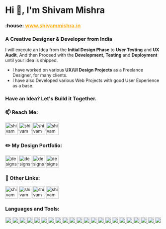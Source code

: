 <h1>Hi 👋, I'm Shivam Mishra</h1>
<h3 underline="none">:house:  <a href="http://shivammishra.in/" style="color:#FFAE1A">www.shivammishra.in</a></h3>
<h3>A Creative Designer & Developer from India</h3>

I will execute an Idea from the **Initial Design Phase** to **User Testing** and **UX Audit**, And then Proceed with the **Development**, **Testing** and **Deployment** until your idea is shipped.

- I have worked on various **UX/UI Design Projects** as a Freelance Designer, for many clients.
- I have also Developed various Web Projects with good User Experience as a base.

### Have an Idea? Let's Build it Together.

<!-- - All of my projects are available at [https://github.com/battleplayer02/](https://github.com/battleplayer02/) -->

<!-- - How to reach me, drop an email at **hshekhar499@gmail.com** -->

### :mailbox: Reach Me:

<p>
  <!-- Twitter -->
  <a href="http://twitter.com/shivam534d" target="_blank">
    <img align="center" src="https://i.ibb.co/9YmZFVr/twitter.jpg" alt="shivam534d" height="40" width="auto"/>
  </a>
  <!-- LinkedIn -->
  <a href="https://www.linkedin.com/in/shivam534d/" target="_blank">
    <img align="center" src="https://i.ibb.co/DggC9q6/linkedin.jpg" alt="shivam534d" height="40" width="auto"/>
  </a>
  <!-- Instagram -->
  <a href="https://www.instagram.com/shivam534d/" target="_blank">
    <img align="center" src="https://i.ibb.co/b7yBJtq/insta-shivam534d.jpg" alt="shivam534d" height="40" width="auto"/>
  </a>
  <!-- Email -->
  <a href="mailto:shivam534d@gmail" target="_blank">
    <img align="center" src="https://i.ibb.co/LnCJ65k/gmail.jpg" alt="shivam534d" height="40" width="auto"/>
  </a>
</p>

### :pencil2: My Design Portfolio:

<p>
  <!-- Behance -->
  <a href="https://www.behance.net/designsbymishra" target="_blank">
    <img align="center" src="https://i.ibb.co/fMrXJ3n/behance.jpg" alt="designsbymishra" height="40" width="auto"/>
  </a>
  <!-- Dribbble -->
  <a href="https://dribbble.com/designsbymishra" target="_blank">
    <img align="center" src="https://i.ibb.co/cLMwjJq/dribbble.jpg" alt="designsbymishra" height="40" width="auto"/>
  </a>
  <!-- Design Instagram -->
  <a href="https://www.instagram.com/designsbymishra/" target="_blank">
    <img align="center" src="https://i.ibb.co/GCxyPKP/instgram-Designs-By-Mishra.jpg" alt="designsbymishra" height="40" width="auto"/>             
  </a>
  <!-- CodePen -->
  <a href="https://codepen.io/designsbymishra" target="_blank">
    <img align="center" src="https://i.ibb.co/JjrPZNx/codePen.jpg" alt="designsbymishra" height="40" width="auto"/>
  </a>
</p>

### :link: Other Links:

<p>
  <!-- Leetcode -->
  <a href="https://leetcode.com/shivam534d" target="_blank">
    <img align="center" src="https://i.ibb.co/1rkqDXD/leetcode.jpg" alt="shivam534d" height="40" width="auto"/>
  </a>
  <!-- HackerRank -->
  <a href="https://www.hackerrank.com/shivam534d" target="_blank">
    <img align="center" src="https://i.ibb.co/rmLXFSH/hackerrank.jpg" alt="shivam534d" height="40" width="auto"/>
  </a>
  <!-- HackerEarth -->
  <a href="https://www.hackerearth.com/@shivam534d" target="_blank">
    <img align="center" src="https://i.ibb.co/kQwdTDs/hacker-Earth.jpg" alt="shivam534d" height="40" width="auto"/>
  </a>
  <!-- CodeChef -->
  <a href="https://www.codechef.com/users/shivam534d" target="_blank">
    <img align="center" src="https://i.ibb.co/WnVjRXL/codeChef.jpg" alt="shivam534d" height="40" width="auto"/>
  </a>
</p>

<h3 align="left">Languages and Tools:</h3>

<p align="left">
  <a href="https://www.w3.org/html/" target="_blank">
    <img
    src="https://i.ibb.co/tm9v8sn/html.png"
    alt="html5"
    width="auto"
    height="19"
    />
  </a>
  <a href="https://www.w3schools.com/css/" target="_blank">
    <img
    src="https://i.ibb.co/j43D5dc/css.png"
    alt="css3"
    width="auto"
    height="19"
    />
  </a>
  <a href="https://sass-lang.com" target="_blank">
    <img
      src="https://i.ibb.co/FWvxnX5/sass.png"
      alt="sass"
      width="auto"
      height="19"
    />
  </a>
  <a href="https://getbootstrap.com" target="_blank">
    <img
      src="https://i.ibb.co/BTzvZkT/bootstrap.png"
      alt="bootstrap"
      width="auto"
      height="19"
    />
  </a>
  <a href="https://developer.mozilla.org/en-US/docs/Web/JavaScript" target="_blank>
    <img
      src="https://i.ibb.co/99BZh9X/javascript.png"
      alt="javascript"
      width="auto"
      height="19"
    />
  </a>
  <a href="https://nodejs.org" target="_blank">
    <img
      src="https://i.ibb.co/F4mWT2T/nodejs.png"
      alt="nodejs"
      width="auto"
      height="19"
    />
  </a>
  <a href="https://expressjs.com" target="_blank">
    <img
      src="https://i.ibb.co/Dz2Kjz6/expressjs.png"
      alt="express"
      width="auto"
      height="19"
    />
  </a>
  <a href="https://reactjs.org/" target="_blank">
    <img
      src="https://i.ibb.co/j8q1sKZ/reactjs.png"
      alt="react"
      width="auto"
      height="19"
    />
  </a>
  <a href="https://redux.js.org" target="_blank">
    <img
      src="https://i.ibb.co/W6DtnPY/redux.png"
      alt="redux"
      width="auto"
      height="19"
    />
  </a>
  <a href="https://www.mongodb.com/" target="_blank">
    <img
      src="https://i.ibb.co/k8nJq1z/mongoDB.png"
      alt="mongodb"
      width="auto"
      height="19"
    />
  </a>
  <a href="https://nextjs.org/" target="_blank">
    <img
      src="https://i.ibb.co/VtyygjL/nextjs.png"
      alt="nextjs"
      width="auto"
      height="19"
    />
  </a>
  <a href="https://www.postgresql.org" target="_blank">
    <img
      src="https://i.ibb.co/dLYKsSx/Postgre-SQL.png"
      alt="postgresql"
      width="auto"
      height="19"
    />
  </a>
  <a href="https://postman.com" target="_blank">
    <img
      src="https://i.ibb.co/W3TyzpV/postman.png"
      alt="postman"
      width="auto"
      height="19"
    />
  </a>
  <a href="https://www.python.org" target="_blank">
    <img
      src="https://i.ibb.co/p0gxNDv/python-1.png"
      alt="python"
      width="auto"
      height="19"
    />
  </a>
  <a href="https://git-scm.com/" target="_blank">
    <img
      src="https://i.ibb.co/vXpmcCY/git.png"
      alt="git"
      width="auto"
      height="19"
    />
  </a>
  <a href="https://www.linux.org/" target="_blank">
    <img
      src=""
      alt="linux"
      width="auto"
      height="19"
    />
  </a>
  <a href="https://angular.io" target="_blank">
    <img
      src=""
      alt="angularjs"
      width="auto"
      height="19"
    />
  </a>
  <a href="https://www.typescriptlang.org/" target="_blank">
    <img
      src=""
      alt="typescript"
      width="auto"
      height="19"
    />
  </a>
  <a href="https://aws.amazon.com" target="_blank">
    <img
      src=""
      alt="aws"
      width="auto"
      height="19"
    />
  </a>
  <a href="https://firebase.google.com/" target="_blank">
    <img
      src=""
      alt="firebase"
      width="auto"
      height="19"
    />
  </a>
  <a href="https://heroku.com" target="_blank">
    <img
      src=""
      alt="heroku"
      width="auto"
      height="19"
    />
  </a>
  <a href="https://www.mysql.com/" target="_blank">
    <img
      src=""
      alt="mysql"
      width="auto"
      height="19"
    />
  </a>
  <a href="https://www.java.com" target="_blank">
    <img
      src=""
      alt="java"
      width="auto"
      height="19"
    />
  </a>
</p>
